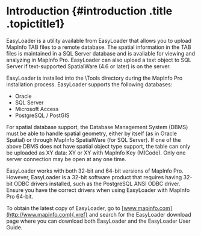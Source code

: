 Introduction {#introduction .title .topictitle1}
============

EasyLoader is a utility available from EasyLoader that allows you to upload MapInfo TAB files to a remote database. The spatial information in the TAB files is maintained in a SQL Server database and is available for viewing and analyzing in MapInfo Pro. EasyLoader can also upload a text object to SQL Server if text-supported SpatialWare (4.6 or later) is on the server.

EasyLoader is installed into the <span class="ph filepath">\\Tools</span> directory during the MapInfo Pro installation process. EasyLoader supports the following databases:

-   Oracle
-   SQL Server
-   Microsoft Access
-   PostgreSQL / PostGIS

For spatial database support, the Database Management System (DBMS) must be able to handle spatial geometry, either by itself (as in Oracle Spatial) or through MapInfo SpatialWare (for SQL Server). If one of the above DBMS does not have spatial object type support, the table can only be uploaded as XY data: XY or XY with MapInfo Key (<span class="keyword">MICode</span>). Only one server connection may be open at any one time.

EasyLoader works with both 32-bit and 64-bit versions of MapInfo Pro. However, EasyLoader is a 32-bit software product that requires having 32-bit ODBC drivers installed, such as the PostgreSQL ANSI ODBC driver. Ensure you have the correct drivers when using EasyLoader with MapInfo Pro 64-bit.

To obtain the latest copy of EasyLoader, go to [www.mapinfo.com](http://www.mapinfo.com){.xref} and search for the EasyLoader download page where you can download both EasyLoader and the EasyLoader User Guide.

